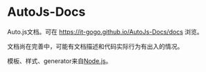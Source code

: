 # AutoJs-Docs

Auto.js文档。可在 https://it-gogo.github.io/AutoJs-Docs/docs 浏览。

文档尚在完善中，可能有文档描述和代码实际行为有出入的情况。

模板、样式、generator来自[Node.js](https://github.com/nodejs/node/tree/master/doc)。
